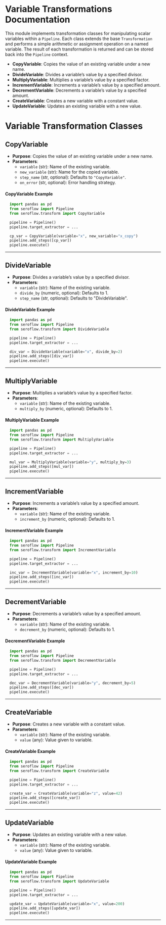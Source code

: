 # Variable Transformations Documentation

This module implements transformation classes for manipulating scalar variables within a `Pipeline`. Each class extends the base `Transformation` and performs a simple arithmetic or assignment operation on a named variable. The result of each transformation is returned and can be stored back into the `Pipeline` context.

- **CopyVariable**: Copies the value of an existing variable under a new name.
- **DivideVariable**: Divides a variable’s value by a specified divisor.
- **MultiplyVariable**: Multiplies a variable’s value by a specified factor.
- **IncrementVariable**: Increments a variable’s value by a specified amount.
- **DecrementVariable**: Decrements a variable’s value by a specified amount.
- **CreateVariable**: Creates a new variable with a constant value.
- **UpdateVariable**: Updates an existing variable with a new value.

# Variable Transformation Classes

## CopyVariable

- **Purpose**: Copies the value of an existing variable under a new name.
- **Parameters**:
  - `variable` (str): Name of the existing variable.
  - `new_variable` (str): Name for the copied variable.
  - `step_name` (str, optional): Defaults to `"CopyVariable"`.
  - `on_error` (str, optional): Error handling strategy.

#### CopyVariable Example

```python
  import pandas as pd
  from seroflow import Pipeline
  from seroflow.transform import CopyVariable

  pipeline = Pipeline()
  pipeline.target_extractor = ... 

  cp_var = CopyVariable(variable="x", new_variable="x_copy")
  pipeline.add_steps([cp_var])
  pipeline.execute()
```

---

## DivideVariable
- **Purpose**: Divides a variable’s value by a specified divisor.
- **Parameters**:
  - `variable` (str): Name of the existing variable.
  - `divide_by` (numeric, optional): Defaults to 1.
  - `step_name` (str, optional): Defaults to "DivideVariable".

#### DivideVariable Example

```python
  import pandas as pd
  from seroflow import Pipeline
  from seroflow.transform import DivideVariable

  pipeline = Pipeline()
  pipeline.target_extractor = ... 

  div_var = DivideVariable(variable="x", divide_by=2)
  pipeline.add_steps([div_var])
  pipeline.execute()
```

---

## MultiplyVariable
- **Purpose**: Multiplies a variable’s value by a specified factor.
- **Parameters**:
  - `variable` (str): Name of the existing variable.
  - `multiply_by` (numeric, optional): Defaults to 1.

#### MultiplyVariable Example

```python
  import pandas as pd
  from seroflow import Pipeline
  from seroflow.transform import MultiplyVariable

  pipeline = Pipeline()
  pipeline.target_extractor = ... 

  mul_var = MultiplyVariable(variable="y", multiply_by=3)
  pipeline.add_steps([mul_var])
  pipeline.execute()
```

---

## IncrementVariable
- **Purpose**: Increments a variable’s value by a specified amount.
- **Parameters**:
  - `variable` (str): Name of the existing variable.
  - `increment_by` (numeric, optional): Defaults to 1.

#### IncrementVariable Example

```python
  import pandas as pd
  from seroflow import Pipeline
  from seroflow.transform import IncrementVariable

  pipeline = Pipeline()
  pipeline.target_extractor = ... 

  inc_var = IncrementVariable(variable="x", increment_by=10)
  pipeline.add_steps([inc_var])
  pipeline.execute()
```

---

## DecrementVariable
- **Purpose**: Decrements a variable’s value by a specified amount.
- **Parameters**:
  - `variable` (str): Name of the existing variable.
  - `decrement_by` (numeric, optional): Defaults to 1.

#### DecrementVariable Example

```python
  import pandas as pd
  from seroflow import Pipeline
  from seroflow.transform import DecrementVariable

  pipeline = Pipeline()
  pipeline.target_extractor = ... 

  dec_var = DecrementVariable(variable="y", decrement_by=5)
  pipeline.add_steps([dec_var])
  pipeline.execute()
```

---

## CreateVariable
- **Purpose**: Creates a new variable with a constant value.
- **Parameters**:
  - `variable` (str): Name of the existing variable.
  - `value` (any): Value given to variable.

#### CreateVariable Example

```python
  import pandas as pd
  from seroflow import Pipeline
  from seroflow.transform import CreateVariable

  pipeline = Pipeline()
  pipeline.target_extractor = ... 

  create_var = CreateVariable(variable="z", value=42)
  pipeline.add_steps([create_var])
  pipeline.execute()
```

---

## UpdateVariable
- **Purpose**: Updates an existing variable with a new value.
- **Parameters**:
  - `variable` (str): Name of the existing variable.
  - `value` (any): Value given to variable.

#### UpdateVariable Example

```python
  import pandas as pd
  from seroflow import Pipeline
  from seroflow.transform import UpdateVariable

  pipeline = Pipeline()
  pipeline.target_extractor = ... 

  update_var = UpdateVariable(variable="x", value=200)
  pipeline.add_steps([update_var])
  pipeline.execute()
```

---